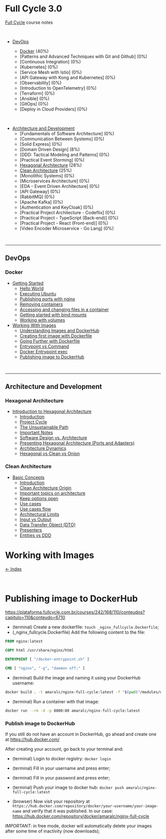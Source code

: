 # Full Cycle 3.0

[Full Cycle](https://curso.fullcycle.com.br/page/lancamento/) course notes

</br>

- [DevOps](#devops)

  - [Docker](#docker) (40%)
  - [Patterns and Advanced Techniques with Git and Github] (0%)
  - [Continuous Integration] (0%)
  - [Kubernetes] (0%)
  - [Service Mesh with Istio] (0%)
  - [API Gateway with Kong and Kubernetes] (0%)
  - [Observability] (0%)
  - [Introduction to OpenTelemetry] (0%)
  - [Terraform] (0%)
  - [Ansible] (0%)
  - [GitOps] (0%)
  - [Deploy in Cloud Providers] (0%)

</br>

- [Architecture and Development](#architecture-and-development)
  - [Fundamentals of Software Architecture] (0%)
  - [Communication Between Systems] (0%)
  - [Solid Express] (0%)
  - [Domain Driven Design] (8%)
  - [DDD: Tactical Modeling and Patterns] (0%)
  - [Practical Event Storming] (0%)
  - [Hexagonal Architecture](#hexagonal-architecture) (28%)
  - [Clean Architecture](#clean-architecture) (25%)
  - [Monolithic Systems] (0%)
  - [Microservices Architecture] (0%)
  - [EDA - Event Driven Architecture] (0%)
  - [API Gateway] (0%)
  - [RabbitMQ] (0%)
  - [Apache Kafka] (0%)
  - [Authentication and KeyCloak] (0%)
  - [Practical Project Architecture - Codeflix] (0%)
  - [Practical Project - TypeScript (Back-end)] (0%)
  - [Practical Project - React (Front-end)] (0%)
  - [Video Encoder Microservice - Go Lang] (0%)

</br>

---

## DevOps

### Docker

- [Getting Started](./modules/docker/01-getting-started.md)
  - [Hello World](./modules/docker/01-getting-started.md#hello-world)
  - [Executing Ubuntu](./modules/docker/01-getting-started.md#executing-ubuntu)
  - [Publishing ports with nginx](./modules/docker/01-getting-started.md#publishing-ports-with-nginx)
  - [Removing containers](./modules/docker/01-getting-started.md#removing-containers)
  - [Accessing and changing files in a container](./modules/docker/01-getting-started.md#accessing-and-changing-files-in-a-container)
  - [Getting started with bind mounts](./modules/docker/01-getting-started.md#getting-started-with-bind-mounts)
  - [Working with volumes](./modules/docker/01-getting-started.md#working-with-volumes)
- [Working With Images](./modules/docker/02-working-with-images.md)
  - [Understanding Images and DockerHub](./modules/docker/02-working-with-images.md#understanding-images-and-dockerhub)
  - [Creating first image with Dockerfile](./modules/docker/02-working-with-images.md#creating-first-image-with-dockerfile)
  - [Going Further with Dockerfile](./modules/docker/02-working-with-images.md#going-further-with-dockerfile)
  - [Entrypoint vs Command](./modules/docker/02-working-with-images.md#entrypoint-vs-command)
  - [Docker Entrypoint exec](./modules/docker/02-working-with-images.md#docker-entrypoint-exec)
  - [Publishing image to DockerHub](./modules/docker/02-working-with-images.md#publishing-image-to-dockerhub)

</br>

---

## Architecture and Development

### Hexagonal Architecture

- [Introduction to Hexagonal Architecture](./modules/hexagonal-architecture/01-introduction-to-hexagonal-architecture.md)
  - [Introduction](./modules/hexagonal-architecture/01-introduction-to-hexagonal-architecture.md#introduction)
  - [Project Cycle](./modules/hexagonal-architecture/01-introduction-to-hexagonal-architecture.md#project-cycle)
  - [The Unsustainable Path](./modules/hexagonal-architecture/01-introduction-to-hexagonal-architecture.md#the-unsustainable-path)
  - [Important Notes](./modules/hexagonal-architecture/01-introduction-to-hexagonal-architecture.md#important-notes)
  - [Software Design vs. Architecture](./modules/hexagonal-architecture/01-introduction-to-hexagonal-architecture.md#software-design-vs-architecture)
  - [Presenting Hexagonal Architecture (Ports and Adapters)](./modules/hexagonal-architecture/01-introduction-to-hexagonal-architecture.md#presenting-hexagonal-architecture-ports-and-adapters)
  - [Architecture Dynamics](./modules/hexagonal-architecture/01-introduction-to-hexagonal-architecture.md#architecture-dynamics)
  - [Hexagonal vs Clean vs Onion](./modules/hexagonal-architecture/01-introduction-to-hexagonal-architecture.md#hexagonal-vs-clean-vs-onion)

### Clean Architecture

- [Basic Concepts](./modules/clean-architecture/01-basic-concepts.md)
  - [Introduction](./modules/clean-architecture/01-basic-concepts.md#introduction)
  - [Clean Architecture Origin](./modules/clean-architecture/01-basic-concepts.md#clean-architecture-origin)
  - [Important topics on architecture](./modules/clean-architecture/01-basic-concepts.md#important-topics-on-architecture)
  - [Keep options open](./modules/clean-architecture/01-basic-concepts.md#keep-options-open)
  - [Use cases](./modules/clean-architecture/01-basic-concepts.md#use-cases)
  - [Use cases flow](./modules/clean-architecture/01-basic-concepts.md#use-cases-flow)
  - [Architectural Limits](./modules/clean-architecture/01-basic-concepts.md#architectural-limits)
  - [Input vs Output](./modules/clean-architecture/01-basic-concepts.md#input-vs-output)
  - [Data Transfer Object (DTO)](./modules/clean-architecture/01-basic-concepts.md#data-transfer-object-dto)
  - [Presenters](./modules/clean-architecture/01-basic-concepts.md/#presenters)
  - [Entities vs DDD](./modules/clean-architecture/01-basic-concepts.md#entities-vs-ddd)

# Working with Images

[<- Index](../../README.md)

</br>

# Publishing image to DockerHub

https://plataforma.fullcycle.com.br/courses/242/168/110/conteudos?capitulo=110&conteudo=6710

- (terminal) Create a new dockerfile: `touch _nginx_fullcycle.Dockerfile`;
- (\_nginx_fullcycle.Dockerfile) Add the following content to the file:

```Dockerfile
FROM nginx:latest

COPY html /usr/share/nginx/html

ENTRYPOINT [ "/docker-entrypoint.sh" ]

CMD [ "nginx", "-g", "daemon off;" ]
```

- (terminal) Build the image and naming it using your DockerHub username:

```bash
docker build . -t amaralc/nginx-full-cycle:latest -f "$(pwd)"/modules/docker/_nginx_fullcycle.Dockerfile
```

- (terminal) Run a container with that image:

```bash
docker run --rm -d -p 8080:80 amaralc/nginx-full-cycle:latest
```

### Publish image to DockerHub

If you still do not have an account in DockerHub, go ahead and create one at https://hub.docker.com/

After creating your account, go back to your terminal and:

- (terminal) Login to docker registry: `docker login`
- (terminal) Fill in your username and press enter;
- (terminal) Fill in your password and press enter;
- (terminal) Push your image to docker hub: `docker push amaralc/nginx-full-cycle:latest`

- (browser) Now visit your repository at `https://hub.docker.com/repository/docker/your-username/your-image-name` and verify that it was published. In our case: https://hub.docker.com/repository/docker/amaralc/nginx-full-cycle

_IMPORTANT_: in free mode, docker will automatically delete your images after some time of inactivity (now downloads);
